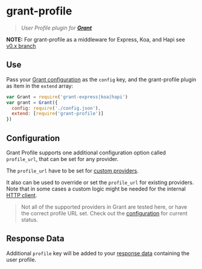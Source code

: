 
# grant-profile

<!-- [![npm-version]][npm] [![travis-ci]][travis] [![coveralls-status]][coveralls] -->

> _User Profile plugin for **[Grant]**_

__NOTE:__ For grant-profile as a middleware for Express, Koa, and Hapi see [v0.x branch][v0]


## Use

Pass your [Grant configuration] as the `config` key, and the grant-profile plugin as item in the `extend` array:

```js
var Grant = require('grant-express|koa|hapi')
var grant = Grant({
  config: require('./config.json'),
  extend: [require('grant-profile')]
})
```

## Configuration

Grant Profile supports one additional configuration option called `profile_url`, that can be set for any provider.

The `profile_url` have to be set for [custom providers].

It also can be used to override or set the `profile_url` for existing providers. Note that in some cases a custom logic might be needed for the internal [HTTP client].

> Not all of the supported providers in Grant are tested here, or have the correct profile URL set. Check out the [configuration][profile-config] for current status.

## Response Data

Additional `profile` key will be added to your [response data] containing the user profile.


  [npm-version]: https://img.shields.io/npm/v/grant-profile.svg?style=flat-square (NPM Version)
  [travis-ci]: https://img.shields.io/travis/simov/grant-profile/master.svg?style=flat-square (Build Status)
  [coveralls-status]: https://img.shields.io/coveralls/simov/grant-profile.svg?style=flat-square (Test Coverage)

  [npm]: https://www.npmjs.com/package/grant-profile
  [travis]: https://travis-ci.org/simov/grant-profile
  [coveralls]: https://coveralls.io/r/simov/grant-profile?branch=master

  [grant]: https://github.com/simov/grant
  [grant configuration]: https://github.com/simov/grant#configuration
  [custom providers]: https://github.com/simov/grant#misc-custom-providers
  [response data]: https://github.com/simov/grant#callback-data

  [v0]: https://github.com/simov/grant-profile/tree/v0
  [profile-config]: https://github.com/simov/grant-profile/blob/master/config/profile.json
  [http client]: https://github.com/simov/grant-profile/blob/master/profile.js
